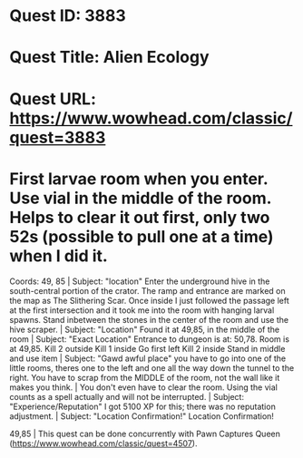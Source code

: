 # Quest ID: 3883
# Quest Title: Alien Ecology
# Quest URL: https://www.wowhead.com/classic/quest=3883
# First larvae room when you enter. Use vial in the middle of the room. Helps to clear it out first, only two 52s (possible to pull one at a time) when I did it.
Coords: 49, 85 | Subject: "location"
Enter the underground hive in the south-central portion of the crator. The ramp and entrance are marked on the map as The Slithering Scar. Once inside I just followed the passage left at the first intersection and it took me into the room with hanging larval spawns. Stand inbetween the stones in the center of the room and use the hive scraper. | Subject: "Location"
Found it at 49,85, in the middle of the room | Subject: "Exact Location"
Entrance to dungeon is at: 50,78.
Room is at 49,85.
Kill 2 outside
Kill 1 inside
Go first left
Kill 2 inside
Stand in middle and use item | Subject: "Gawd awful place"
you have to go into one of the little rooms, theres one to the left and one all the way down the tunnel to the right. You have to scrap from the MIDDLE of the room, not the wall like it makes you think. | You don't even have to clear the room. Using the vial counts as a spell actually and will not be interrupted. | Subject: "Experience/Reputation"
I got 5100 XP for this; there was no reputation adjustment. | Subject: "Location Confirmation!"
Location Confirmation!

49,85 | This quest can be done concurrently with Pawn Captures Queen (https://www.wowhead.com/classic/quest=4507).